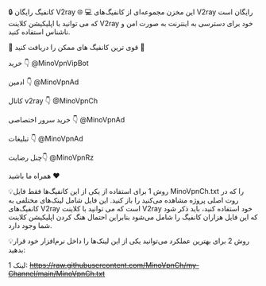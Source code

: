 🔒 کانفیگ رایگان V2ray 🌐
💻 این مخزن مجموعه‌ای از کانفیگ‌های V2ray رایگان است که می توانید با اپلیکیشن کلاینت V2ray خود برای دسترسی به اینترنت به صورت امن و ناشناس استفاده کنید.

🏅 قوی ترین کانفیگ های ممکن را دریافت کنید 🏅

خرید 👇
@MinoVpnVipBot

ادمین 👇
@MinoVpnAd

کانال v2ray 👇
@MinoVpnCh

خرید سرور اختصاصی 👇
@MinoVpnAd

تبلیغات  👇
@MinoVpnAd

چنل رضایت👇
@MinoVpnRz

همراه ما باشید ❤️

💡روش 1 برای استفاده از یکی از این کانفیگ‌ها فقط فایل MinoVpnCh.txt را که در روت اصلی پروژه مشاهده می‌کنید را باز کنید. این فایل شامل لینک‌های مختلفی به کانفیگ‌های V2ray است که می توانید با کلاینت V2ray خود استفاده کنید، باید ذکر شود که این فایل هزاران کانفیگ را شامل می‌شود بنابراین احتمال هنگ کردن اپلیکیشن کلاینت شما وجود دارد.


💡روش 2 برای بهترین عملکرد می‌توانید یکی از این لینک‌ها را داخل نرم‌افزار خود قرار بدهید:

لینک 1:
~~https://raw.githubusercontent.com/MinoVpnCh/my-Channel/main/MinoVpnCh.txt~~
